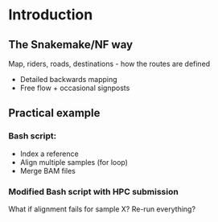 # Introduction

## The Snakemake/NF way

Map, riders, roads, destinations - how the routes are defined

* Detailed backwards mapping
* Free flow + occasional signposts

## Practical example

### Bash script:

* Index a reference
* Align multiple samples (for loop)
* Merge BAM files

### Modified Bash script with HPC submission

What if alignment fails for sample X? Re-run everything? 

